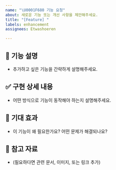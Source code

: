 ```yaml
---
name: "\U0001F680 기능 요청"
about: 새로운 기능 또는 개선 사항을 제안해주세요.
title: "[Feature] "
labels: enhancement
assignees: Etwashoeren

---
```


## 🚀 기능 설명
- 추가하고 싶은 기능을 간략하게 설명해주세요.

## ✅ 구현 상세 내용
- 어떤 방식으로 기능이 동작해야 하는지 설명해주세요.

## 🎯 기대 효과
- 이 기능이 왜 필요한가요? 어떤 문제가 해결되나요?

## 📸 참고 자료
- (필요하다면 관련 문서, 이미지, 또는 링크 추가)
